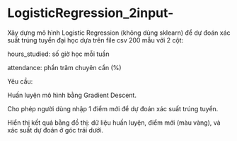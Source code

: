 # LogisticRegression_2input-
Xây dựng mô hình Logistic Regression (không dùng sklearn) để dự đoán xác suất trúng tuyển đại học dựa trên file csv 200 mẫu với 2 cột:

hours_studied: số giờ học mỗi tuần

attendance: phần trăm chuyên cần (%)

Yêu cầu:

Huấn luyện mô hình bằng Gradient Descent.

Cho phép người dùng nhập 1 điểm mới để dự đoán xác suất trúng tuyển.

Hiển thị kết quả bằng đồ thị: dữ liệu huấn luyện, điểm mới (màu vàng), và xác suất dự đoán ở góc trái dưới.
